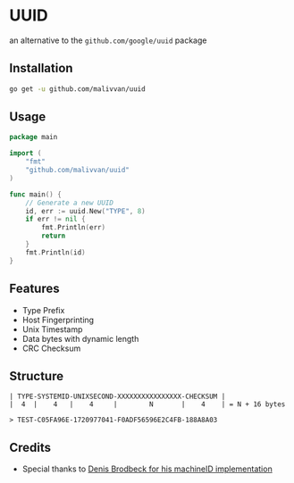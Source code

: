 # UUID
an alternative to the `github.com/google/uuid` package

## Installation
```bash
go get -u github.com/malivvan/uuid
```

## Usage
```go
package main

import (
    "fmt"
    "github.com/malivvan/uuid"
)

func main() {
    // Generate a new UUID
    id, err := uuid.New("TYPE", 8)
    if err != nil {
        fmt.Println(err)
        return
    }
    fmt.Println(id)
}
```

## Features
- Type Prefix
- Host Fingerprinting
- Unix Timestamp
- Data bytes with dynamic length
- CRC Checksum

## Structure
```
| TYPE-SYSTEMID-UNIXSECOND-XXXXXXXXXXXXXXXX-CHECKSUM |
|  4  |    4   |    4     |        N       |    4    | = N + 16 bytes

> TEST-C05FA96E-1720977041-F0ADF56596E2C4FB-188A8A03
```

## Credits
- Special thanks to [Denis Brodbeck for his machineID implementation](https://github.com/denisbrodbeck/machineid)